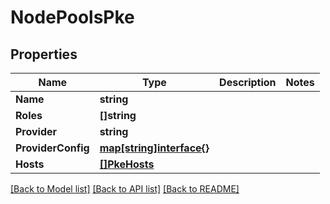 # NodePoolsPke

## Properties
Name | Type | Description | Notes
------------ | ------------- | ------------- | -------------
**Name** | **string** |  | 
**Roles** | **[]string** |  | 
**Provider** | **string** |  | 
**ProviderConfig** | [**map[string]interface{}**](map[string]interface{}.md) |  | 
**Hosts** | [**[]PkeHosts**](PKEHosts.md) |  | 

[[Back to Model list]](../README.md#documentation-for-models) [[Back to API list]](../README.md#documentation-for-api-endpoints) [[Back to README]](../README.md)


